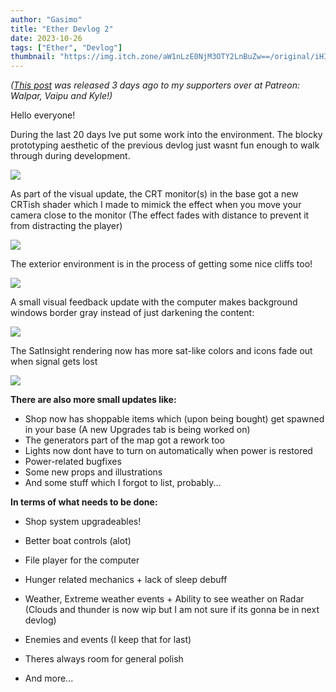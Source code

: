 ```yaml
---
author: "Gasimo"
title: "Ether Devlog 2"
date: 2023-10-26
tags: ["Ether", "Devlog"]
thumbnail: "https://img.itch.zone/aW1nLzE0NjM3OTY2LnBuZw==/original/iHIxw9.png"
---
```



*([This post](https://www.patreon.com/posts/ether-devlog-2-91498737) was released 3 days ago to my supporters over at Patreon: Walpar, Vaipu and Kyle!)*

Hello everyone!

During the last 20 days Ive put some work into the environment. The blocky prototyping aesthetic of the previous devlog just wasnt fun enough to walk through during development. 

![](https://img.itch.zone/aW1nLzEzODc0ODExLnBuZw==/original/VzkGz0.png)

As part of the visual update, the CRT monitor(s) in the base got a new CRTish shader which I made to mimick the effect when you move your camera close to the monitor (The effect fades with distance to prevent it from distracting the player)

![](https://img.itch.zone/aW1nLzEzODc0ODEwLnBuZw==/original/LEqcfO.png)

The exterior environment is in the process of getting some nice cliffs too!

![](https://img.itch.zone/aW1hZ2UvMjMzMDgxMi8xMzg3NDc2OS5wbmc=/original/qxqjOh.png)

A small visual feedback update with the computer makes background windows border gray instead of just darkening the content:

![](https://img.itch.zone/aW1hZ2UvMjMzMDgxMi8xMzg3NDc2My5wbmc=/original/jNFKrt.png)

The SatInsight rendering now has more sat-like colors and icons fade out when signal gets lost

![](https://img.itch.zone/aW1hZ2UvMjMzMDgxMi8xMzg3NDc2MS5wbmc=/original/rPYGup.png)

**There are also more small updates like:**

- Shop now has shoppable items which (upon being bought) get spawned in your base (A new Upgrades tab is being worked on)
- The generators part of the map got a rework too
- Lights now dont have to turn on automatically when power is restored
- Power-related bugfixes
- Some new props and illustrations
- And some stuff which I forgot to list, probably...

**In terms of what needs to be done:**

- Shop system upgradeables!
- Better boat controls (alot)
- File player for the computer
- Hunger related mechanics + lack of sleep debuff
- Weather, Extreme weather events + Ability to see weather on Radar (Clouds and thunder is now wip but I am not sure if its gonna be in next devlog)
- Enemies and events (I keep that for last)
- Theres always room for general polish

- And more...

